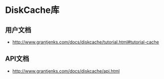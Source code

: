 # DiskCache库

## 用户文档

- http://www.grantjenks.com/docs/diskcache/tutorial.html#tutorial-cache

## API文档

- http://www.grantjenks.com/docs/diskcache/api.html
